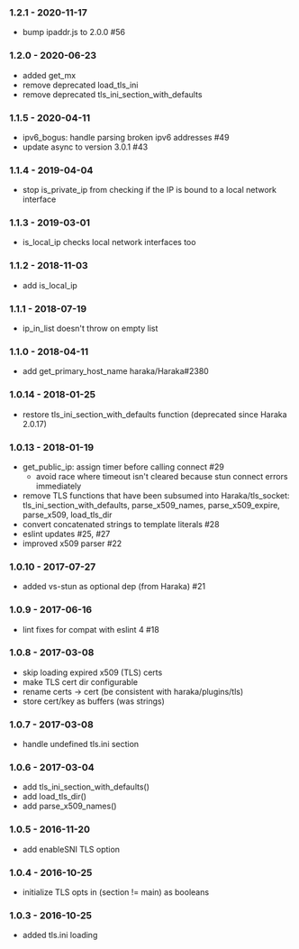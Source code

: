 
### 1.2.1 - 2020-11-17

- bump ipaddr.js to 2.0.0 #56

### 1.2.0 - 2020-06-23

- added get_mx
- remove deprecated load_tls_ini
- remove deprecated tls_ini_section_with_defaults

### 1.1.5 - 2020-04-11

- ipv6_bogus: handle parsing broken ipv6 addresses #49
- update async to version 3.0.1 #43

### 1.1.4 - 2019-04-04

- stop is_private_ip from checking if the IP is bound to a local network interface

### 1.1.3 - 2019-03-01

- is_local_ip checks local network interfaces too

### 1.1.2 - 2018-11-03

- add is_local_ip

### 1.1.1 - 2018-07-19

- ip_in_list doesn't throw on empty list

### 1.1.0 - 2018-04-11

- add get_primary_host_name haraka/Haraka#2380

### 1.0.14 - 2018-01-25

- restore tls_ini_section_with_defaults function (deprecated since Haraka 2.0.17)

### 1.0.13 - 2018-01-19

- get_public_ip: assign timer before calling connect #29
    - avoid race where timeout isn't cleared because stun connect errors immediately
- remove TLS functions that have been subsumed into Haraka/tls_socket: tls_ini_section_with_defaults, parse_x509_names, parse_x509_expire, parse_x509, load_tls_dir
- convert concatenated strings to template literals #28
- eslint updates #25, #27
- improved x509 parser #22

### 1.0.10 - 2017-07-27

- added vs-stun as optional dep (from Haraka) #21

### 1.0.9 - 2017-06-16

- lint fixes for compat with eslint 4  #18

### 1.0.8 - 2017-03-08

- skip loading expired x509 (TLS) certs
- make TLS cert dir configurable
- rename certs -> cert (be consistent with haraka/plugins/tls)
- store cert/key as buffers (was strings)

### 1.0.7 - 2017-03-08

- handle undefined tls.ini section

### 1.0.6 - 2017-03-04

- add tls_ini_section_with_defaults()
- add load_tls_dir()
- add parse_x509_names()

### 1.0.5 - 2016-11-20

* add enableSNI TLS option

### 1.0.4 - 2016-10-25

* initialize TLS opts in (section != main) as booleans

### 1.0.3 - 2016-10-25

* added tls.ini loading
